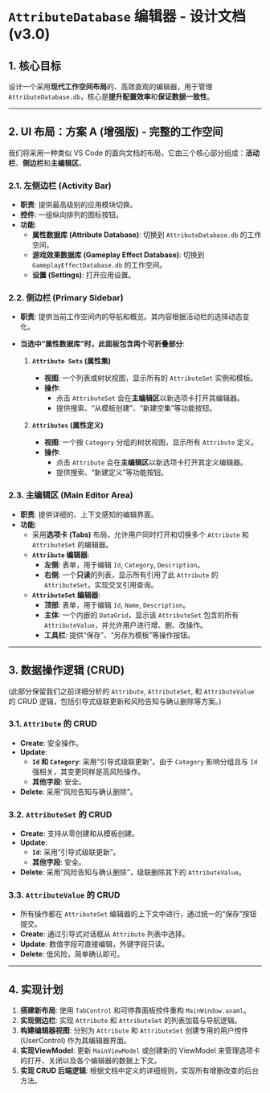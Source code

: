 # `AttributeDatabase` 编辑器 - 设计文档 (v3.0)

## 1. 核心目标

设计一个采用**现代工作空间布局**的、高效直观的编辑器，用于管理 `AttributeDatabase.db`，核心是**提升配置效率**和**保证数据一致性**。

---

## 2. UI 布局：方案 A (增强版) - 完整的工作空间

我们将采用一种类似 VS Code 的面向文档的布局，它由三个核心部分组成：**活动栏**、**侧边栏**和**主编辑区**。

### 2.1. 左侧边栏 (Activity Bar)

-   **职责**: 提供最高级别的应用模块切换。
-   **控件**: 一组纵向排列的图标按钮。
-   **功能**:
    -   **属性数据库 (Attribute Database)**: 切换到 `AttributeDatabase.db` 的工作空间。
    -   **游戏效果数据库 (Gameplay Effect Database)**: 切换到 `GameplayEffectDatabase.db` 的工作空间。
    -   **设置 (Settings)**: 打开应用设置。

### 2.2. 侧边栏 (Primary Sidebar)

-   **职责**: 提供当前工作空间内的导航和概览。其内容根据活动栏的选择动态变化。
-   **当选中“属性数据库”时，此面板包含两个可折叠部分**:

    1.  **`Attribute Sets` (属性集)**
        -   **视图**: 一个列表或树状视图，显示所有的 `AttributeSet` 实例和模板。
        -   **操作**:
            -   点击 `AttributeSet` 会在**主编辑区**以新选项卡打开其编辑器。
            -   提供搜索、“从模板创建”、“新建空集”等功能按钮。

    2.  **`Attributes` (属性定义)**
        -   **视图**: 一个按 `Category` 分组的树状视图，显示所有 `Attribute` 定义。
        -   **操作**:
            -   点击 `Attribute` 会在**主编辑区**以新选项卡打开其定义编辑器。
            -   提供搜索、“新建定义”等功能按钮。

### 2.3. 主编辑区 (Main Editor Area)

-   **职责**: 提供详细的、上下文感知的编辑界面。
-   **功能**:
    -   采用**选项卡 (Tabs)** 布局，允许用户同时打开和切换多个 `Attribute` 和 `AttributeSet` 的编辑器。
    -   **`Attribute` 编辑器**:
        -   **左侧**: 表单，用于编辑 `Id`, `Category`, `Description`。
        -   **右侧**: 一个**只读**的列表，显示所有引用了此 `Attribute` 的 `AttributeSet`，实现交叉引用查询。
    -   **`AttributeSet` 编辑器**:
        -   **顶部**: 表单，用于编辑 `Id`, `Name`, `Description`。
        -   **主体**: 一个内嵌的 `DataGrid`，显示该 `AttributeSet` 包含的所有 `AttributeValue`，并允许用户进行增、删、改操作。
        -   **工具栏**: 提供“保存”、“另存为模板”等操作按钮。

---

## 3. 数据操作逻辑 (CRUD)

(此部分保留我们之前详细分析的 `Attribute`, `AttributeSet`, 和 `AttributeValue` 的 CRUD 逻辑，包括引导式级联更新和风险告知与确认删除等方案。)

### 3.1. `Attribute` 的 CRUD

-   **Create**: 安全操作。
-   **Update**:
    -   **`Id` 和 `Category`**: 采用“引导式级联更新”。由于 `Category` 影响分组且与 `Id` 强相关，其变更同样是高风险操作。
    -   **其他字段**: 安全。
-   **Delete**: 采用“风险告知与确认删除”。

### 3.2. `AttributeSet` 的 CRUD

-   **Create**: 支持从零创建和从模板创建。
-   **Update**:
    -   **`Id`**: 采用“引导式级联更新”。
    -   **其他字段**: 安全。
-   **Delete**: 采用“风险告知与确认删除”，级联删除其下的 `AttributeValue`。

### 3.3. `AttributeValue` 的 CRUD

-   所有操作都在 `AttributeSet` 编辑器的上下文中进行，通过统一的“保存”按钮提交。
-   **Create**: 通过引导式对话框从 `Attribute` 列表中选择。
-   **Update**: 数值字段可直接编辑，外键字段只读。
-   **Delete**: 低风险，简单确认即可。

---

## 4. 实现计划

1.  **搭建新布局**: 使用 `TabControl` 和可停靠面板控件重构 `MainWindow.axaml`。
2.  **实现侧边栏**: 实现 `Attribute` 和 `AttributeSet` 的列表加载与导航逻辑。
3.  **构建编辑器视图**: 分别为 `Attribute` 和 `AttributeSet` 创建专用的用户控件 (UserControl) 作为其编辑器界面。
4.  **实现ViewModel**: 更新 `MainViewModel` 或创建新的 ViewModel 来管理选项卡的打开、关闭以及各个编辑器的数据上下文。
5.  **实现 CRUD 后端逻辑**: 根据文档中定义的详细规则，实现所有增删改查的后台方法。
